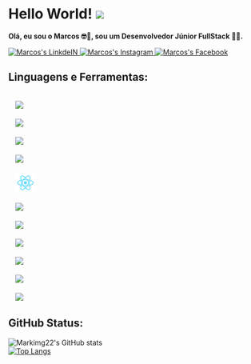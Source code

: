 # Hello World! <img src="https://media.giphy.com/media/hvRJCLFzcasrR4ia7z/giphy.gif" width="30px"> 

**Olá, eu sou o Marcos 🤓🖖, sou um Desenvolvedor Júnior FullStack 🧑‍💻.**

<a href="https://www.linkedin.com/in/marcos-guilherme-g-m-campos/" target="_blank">
  <img alt="Marcos's LinkdeIN" height="40px" src="https://i.pinimg.com/originals/58/99/22/589922e187ab719d0afa9c4c2993019b.png" >
</a>
<a href="https://www.instagram.com/markimg22/" target="_blank">
  <img alt="Marcos's Instagram" height="40px" src="https://mairacuryteam.com.br/wp-content/uploads/2019/05/logo-instagram-png-fundo-transparente13-1.png" />
</a>
<a href="https://www.facebook.com/Markimg22" target="_blank">
  <img alt="Marcos's Facebook" height="40px" src="https://i1.wp.com/www.telesintese.com.br/wp-content/uploads/2016/09/facebook-flat-vector-logo-400x400.png?fit=400%2C400&ssl=1" />
</a> 


## Linguagens e Ferramentas:

<code>
  <img height="40" src="https://logodownload.org/wp-content/uploads/2016/10/html5-logo-8.png">
</code>
<code>
  <img height="40" src="https://terminalroot.com.br/assets/img/css/css.png">
</code>
<code>
  <img height="40" src="https://www.dialhost.com.br/blog/wp-content/uploads/2019/09/javascript_logo.png">
</code>
<code>
  <img height="40" src="https://cdn.iconscout.com/icon/free/png-512/typescript-1174965.png">
</code>
<code>
  <img height="40" src="https://raw.githubusercontent.com/github/explore/80688e429a7d4ef2fca1e82350fe8e3517d3494d/topics/react/react.png">
</code>
<code>
  <img height="40" src="https://miro.medium.com/max/400/1*tfZa4vsI6UusJYt_fzvGnQ.png">
</code>
<code>
  <img height="40" src="https://www.luiztools.com.br/img/mongodb-logo.png">
</code>
<code>
  <img height="40" src="https://www.freepnglogos.com/uploads/logo-mysql-png/logo-mysql-mysql-logo-png-images-are-download-crazypng-15.png">
</code>
<code>
  <img height="40" src="https://git-scm.com/images/logos/downloads/Git-Icon-1788C.png">
</code>
<code>
  <img height="40" src="https://user-images.githubusercontent.com/674621/71187801-14e60a80-2280-11ea-94c9-e56576f76baf.png">
</code>
<code>
  <img height="40" src="https://upload.wikimedia.org/wikipedia/commons/thumb/3/33/Figma-logo.svg/1667px-Figma-logo.svg.png">
</code>

## GitHub Status:
![Markimg22's GitHub stats](https://github-readme-stats.vercel.app/api?username=markimg22&show_icons=true&theme=tokyonight&hide_title=true)
<br />
[![Top Langs](https://github-readme-stats.vercel.app/api/top-langs/?username=markimg22&layout=compact&theme=tokyonight&hide_title=true)](https://github.com/markimg22/github-readme-stats)
